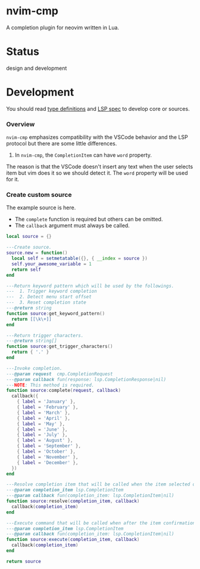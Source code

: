 # nvim-cmp

A completion plugin for neovim written in Lua.


Status
====================

design and development


Development
====================

You should read [type definitions](/lua/cmp/types) and [LSP spec](https://microsoft.github.io/language-server-protocol/specifications/specification-current/) to develop core or sources.

### Overview

`nvim-cmp` emphasizes compatibility with the VSCode behavior and the LSP protocol but there are some little differences.

1. In `nvim-cmp`, the `CompletionItem` can have `word` property.

The reason is that the VSCode doesn't insert any text when the user selects item but vim does it so we should detect it.
The `word` property will be used for it.


### Create custom source

The example source is here.

- The `complete` function is required but others can be omitted.
- The `callback` argument must always be called.

```lua
local source = {}

---Create source.
source.new = function()
  local self = setmetatable({}, { __index = source })
  self.your_awesome_variable = 1
  return self
end

---Return keyword pattern which will be used by the followings.
---  1. Trigger keyword completion
---  2. Detect menu start offset
---  3. Reset completion state
---@return string
function source:get_keyword_pattern()
  return [[\k\+]]
end

---Return trigger characters.
---@return string[]
function source:get_trigger_characters()
  return { '.' }
end

---Invoke completion.
---@param request  cmp.CompletionRequest
---@param callback fun(response: lsp.CompletionResponse|nil)
---NOTE: This method is required.
function source:complete(request, callback)
  callback({
    { label = 'January' },
    { label = 'February' },
    { label = 'March' },
    { label = 'April' },
    { label = 'May' },
    { label = 'June' },
    { label = 'July' },
    { label = 'August' },
    { label = 'September' },
    { label = 'October' },
    { label = 'November' },
    { label = 'December' },
  })
end

---Resolve completion item that will be called when the item selected or before the item confirmation.
---@param completion_item lsp.CompletionItem
---@param callback fun(completion_item: lsp.CompletionItem|nil)
function source:resolve(completion_item, callback)
  callback(completion_item)
end

---Execute command that will be called when after the item confirmation.
---@param completion_item lsp.CompletionItem
---@param callback fun(completion_item: lsp.CompletionItem|nil)
function source:execute(completion_item, callback)
  callback(completion_item)
end

return source
```

